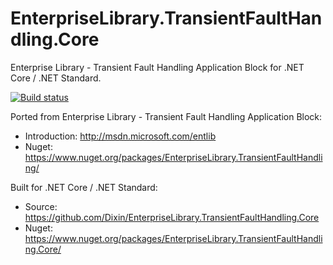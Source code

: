 # EnterpriseLibrary.TransientFaultHandling.Core
Enterprise Library - Transient Fault Handling Application Block for .NET Core / .NET Standard.

[![Build status](https://ci.appveyor.com/api/projects/status/0abc1rtf8qcmyb97?svg=true)](https://ci.appveyor.com/project/Dixin/enterpriselibrary-transientfaulthandling-core)

Ported from Enterprise Library - Transient Fault Handling Application Block:
 - Introduction: http://msdn.microsoft.com/entlib
 - Nuget: https://www.nuget.org/packages/EnterpriseLibrary.TransientFaultHandling/
 
Built for .NET Core / .NET Standard:
 - Source: https://github.com/Dixin/EnterpriseLibrary.TransientFaultHandling.Core
 - Nuget: https://www.nuget.org/packages/EnterpriseLibrary.TransientFaultHandling.Core/
